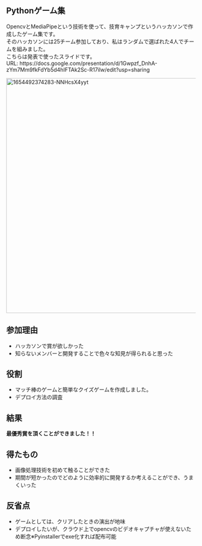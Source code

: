 <h2>Pythonゲーム集</h2>
<p>OpencvとMediaPipeという技術を使って、技育キャンプというハッカソンで作成したゲーム集です。<br>
そのハッカソンには25チーム参加しており、私はランダムで選ばれた4人でチームを組みました。<br>
こちらは発表で使ったスライドです。<br>
URL: https://docs.google.com/presentation/d/1Gwpzf_DnhA-zYm7Mm9fkFdYb5d4hIFTAk2Sc-R17ilw/edit?usp=sharing</p>


<img width="625" alt="1654492374283-NNHcsX4yyt" src="https://user-images.githubusercontent.com/70639495/216829734-64255bfc-d5f2-43bb-88d0-de30d84374a9.png">

<h2>参加理由</h2>
<ul>
  <li>ハッカソンで賞が欲しかった</li>
  <li>知らないメンバーと開発することで色々な知見が得られると思った</li>
</ul>



<h2>役割</h2>
<ul>
  <li>マッチ棒のゲームと簡単なクイズゲームを作成しました。</li>
  <li>デプロイ方法の調査</li>
</ul>



<h2>結果</h2>
<b>最優秀賞を頂くことができました！！</b>


<h2>得たもの</h2>
<ul>
  <li>画像処理技術を初めて触ることができた</li>
  <li>期間が短かったのでどのように効率的に開発するか考えることができ、うまくいった</li>
</ul>



<h2>反省点</h2>
<ul>
  <li>ゲームとしては、クリアしたときの演出が地味</li>
  <li>デプロイしたいが、クラウド上でopencvのビデオキャプチャが使えないため断念※Pyinstallerでexe化すれば配布可能</li>
</ul>
